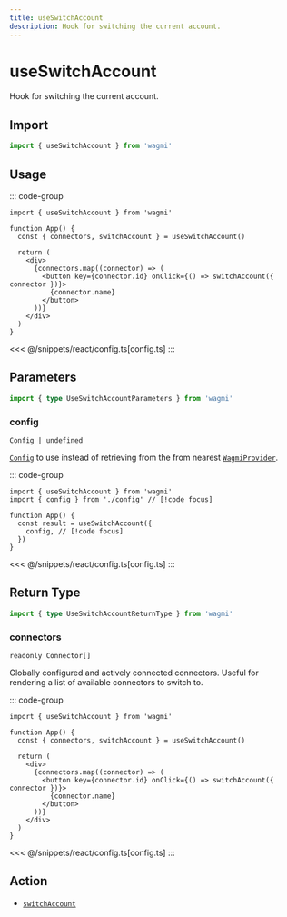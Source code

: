 ```yaml
---
title: useSwitchAccount
description: Hook for switching the current account.
---
```


<script setup>
const packageName = 'wagmi'
const actionName = 'switchAccount'
const typeName = 'SwitchAccount'
const mutate = 'switchAccount'
const TData = 'SwitchAccountData'
const TError = 'SwitchAccountErrorType'
const TVariables = 'SwitchAccountVariables'
</script>

# useSwitchAccount

Hook for switching the current account.

## Import

```ts
import { useSwitchAccount } from 'wagmi'
```

## Usage

::: code-group
```tsx [index.tsx]
import { useSwitchAccount } from 'wagmi'

function App() {
  const { connectors, switchAccount } = useSwitchAccount()

  return (
    <div>
      {connectors.map((connector) => (
        <button key={connector.id} onClick={() => switchAccount({ connector })}>
          {connector.name}
        </button>
      ))}
    </div>
  )
}
```
<<< @/snippets/react/config.ts[config.ts]
:::

## Parameters

```ts
import { type UseSwitchAccountParameters } from 'wagmi'
```

### config

`Config | undefined`

[`Config`](/react/api/createConfig#config) to use instead of retrieving from the from nearest [`WagmiProvider`](/react/api/WagmiProvider).

::: code-group
```tsx [index.tsx]
import { useSwitchAccount } from 'wagmi'
import { config } from './config' // [!code focus]

function App() {
  const result = useSwitchAccount({
    config, // [!code focus]
  })
}
```
<<< @/snippets/react/config.ts[config.ts]
:::

<!--@include: @shared/mutation-options.md-->

## Return Type

```ts
import { type UseSwitchAccountReturnType } from 'wagmi'
```

### connectors

`readonly Connector[]`

Globally configured and actively connected connectors. Useful for rendering a list of available connectors to switch to.

::: code-group
```tsx [index.tsx]
import { useSwitchAccount } from 'wagmi'

function App() {
  const { connectors, switchAccount } = useSwitchAccount()

  return (
    <div>
      {connectors.map((connector) => (
        <button key={connector.id} onClick={() => switchAccount({ connector })}>
          {connector.name}
        </button>
      ))}
    </div>
  )
}
```
<<< @/snippets/react/config.ts[config.ts]
:::

<!--@include: @shared/mutation-result.md-->

<!--@include: @shared/mutation-imports.md-->

## Action

- [`switchAccount`](/core/api/actions/switchAccount)
